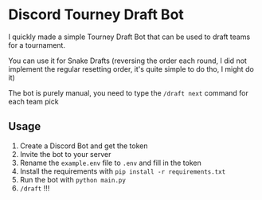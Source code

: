 # Discord Tourney Draft Bot

I quickly made a simple Tourney Draft Bot that can be used to draft teams for a tournament.

You can use it for Snake Drafts (reversing the order each round, I did not implement the regular resetting order, it's quite simple to do tho, I might do it)

The bot is purely manual, you need to type the `/draft next` command for each team pick 

## Usage

1. Create a Discord Bot and get the token
2. Invite the bot to your server
3. Rename the `example.env` file to `.env` and fill in the token
4. Install the requirements with `pip install -r requirements.txt`
5. Run the bot with `python main.py`
6. `/draft` !!!
